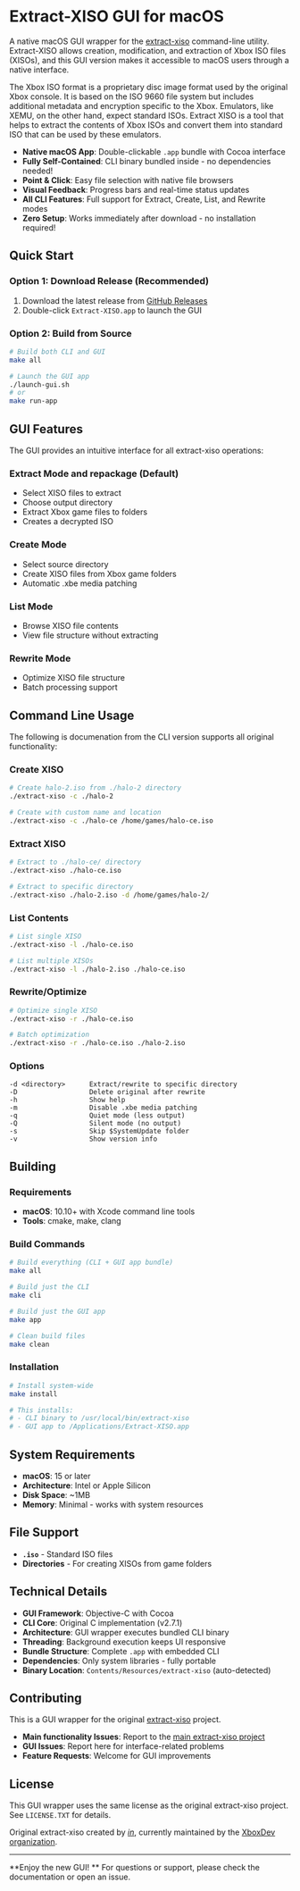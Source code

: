 # Extract-XISO GUI for macOS

A native macOS GUI wrapper for the [extract-xiso](https://github.com/XboxDev/extract-xiso) command-line utility. Extract-XISO allows creation, modification, and extraction of Xbox ISO files (XISOs), and this GUI version makes it accessible to macOS users through a native interface.

The Xbox ISO format is a proprietary disc image format used by the original Xbox console. It is based on the ISO 9660 file system but includes additional metadata and encryption specific to the Xbox. Emulators, like XEMU, on the other hand, expect standard ISOs. Extract XISO is a tool that helps to extract the contents of Xbox ISOs and convert them into standard ISO that can be used by these emulators.

- **Native macOS App**: Double-clickable `.app` bundle with Cocoa interface
- **Fully Self-Contained**: CLI binary bundled inside - no dependencies needed!
- **Point & Click**: Easy file selection with native file browsers  
- **Visual Feedback**: Progress bars and real-time status updates
- **All CLI Features**: Full support for Extract, Create, List, and Rewrite modes
- **Zero Setup**: Works immediately after download - no installation required!

##  Quick Start

### Option 1: Download Release (Recommended)
1. Download the latest release from [GitHub Releases](https://github.com/fuzzywalrus/extract-xiso-gui/releases)
2. Double-click `Extract-XISO.app` to launch the GUI


### Option 2: Build from Source
```bash
# Build both CLI and GUI
make all

# Launch the GUI app
./launch-gui.sh
# or
make run-app
```

## GUI Features

The GUI provides an intuitive interface for all extract-xiso operations:

### **Extract Mode and repackage** (Default)
- Select XISO files to extract
- Choose output directory  
- Extract Xbox game files to folders
- Creates a decrypted ISO

### **Create Mode**
- Select source directory
- Create XISO files from Xbox game folders
- Automatic .xbe media patching

### **List Mode** 
- Browse XISO file contents
- View file structure without extracting

### **Rewrite Mode**
- Optimize XISO file structure
- Batch processing support



## Command Line Usage

The following is documenation from the CLI version supports all original functionality:

### Create XISO
```bash
# Create halo-2.iso from ./halo-2 directory
./extract-xiso -c ./halo-2

# Create with custom name and location
./extract-xiso -c ./halo-ce /home/games/halo-ce.iso
```

### Extract XISO
```bash
# Extract to ./halo-ce/ directory
./extract-xiso ./halo-ce.iso

# Extract to specific directory
./extract-xiso ./halo-2.iso -d /home/games/halo-2/
```

### List Contents
```bash
# List single XISO
./extract-xiso -l ./halo-ce.iso

# List multiple XISOs
./extract-xiso -l ./halo-2.iso ./halo-ce.iso
```

### Rewrite/Optimize
```bash
# Optimize single XISO
./extract-xiso -r ./halo-ce.iso

# Batch optimization
./extract-xiso -r ./halo-ce.iso ./halo-2.iso
```

### Options
```
-d <directory>      Extract/rewrite to specific directory
-D                  Delete original after rewrite
-h                  Show help
-m                  Disable .xbe media patching
-q                  Quiet mode (less output)
-Q                  Silent mode (no output)
-s                  Skip $SystemUpdate folder
-v                  Show version info
```

##  Building

### Requirements
- **macOS**: 10.10+ with Xcode command line tools
- **Tools**: cmake, make, clang

### Build Commands
```bash
# Build everything (CLI + GUI app bundle)
make all

# Build just the CLI
make cli

# Build just the GUI app
make app

# Clean build files
make clean
```

### Installation
```bash
# Install system-wide
make install

# This installs:
# - CLI binary to /usr/local/bin/extract-xiso
# - GUI app to /Applications/Extract-XISO.app
```

## System Requirements

- **macOS**: 15 or later
- **Architecture**: Intel or Apple Silicon
- **Disk Space**: ~1MB
- **Memory**: Minimal - works with system resources

## File Support

- **`.iso`** - Standard ISO files
- **Directories** - For creating XISOs from game folders

## Technical Details

- **GUI Framework**: Objective-C with Cocoa
- **CLI Core**: Original C implementation (v2.7.1)
- **Architecture**: GUI wrapper executes bundled CLI binary
- **Threading**: Background execution keeps UI responsive
- **Bundle Structure**: Complete `.app` with embedded CLI
- **Dependencies**: Only system libraries - fully portable
- **Binary Location**: `Contents/Resources/extract-xiso` (auto-detected)

## Contributing

This is a GUI wrapper for the original [extract-xiso](https://github.com/XboxDev/extract-xiso) project. 

- **Main functionality Issues**: Report to the [main extract-xiso project](https://github.com/XboxDev/extract-xiso)
- **GUI Issues**: Report here for interface-related problems
- **Feature Requests**: Welcome for GUI improvements

##  License

This GUI wrapper uses the same license as the original extract-xiso project. See `LICENSE.TXT` for details.

Original extract-xiso created by [*in*](mailto:in@fishtank.com), currently maintained by the [XboxDev organization](https://github.com/XboxDev/XboxDev).

---

**Enjoy the new GUI! ** For questions or support, please check the documentation or open an issue.
